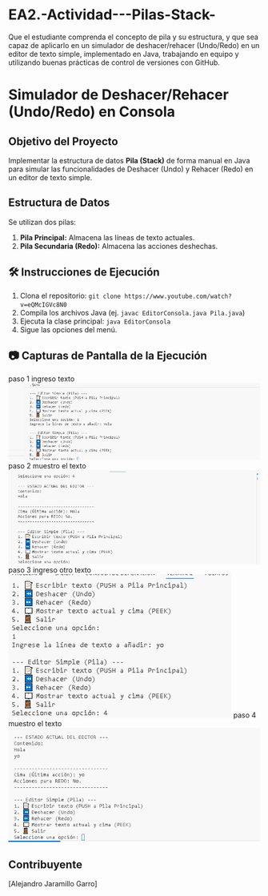 # EA2.-Actividad---Pilas-Stack-
Que el estudiante comprenda el concepto de pila y su estructura, y que sea capaz de aplicarlo en un simulador de deshacer/rehacer (Undo/Redo) en un editor de texto simple, implementado en Java, trabajando en equipo y utilizando buenas prácticas de control de versiones con GitHub.
#  Simulador de Deshacer/Rehacer (Undo/Redo) en Consola

## Objetivo del Proyecto
Implementar la estructura de datos **Pila (Stack)** de forma manual en Java para simular las funcionalidades de Deshacer (Undo) y Rehacer (Redo) en un editor de texto simple.

## Estructura de Datos
Se utilizan dos pilas:
1.  **Pila Principal:** Almacena las líneas de texto actuales.
2.  **Pila Secundaria (Redo):** Almacena las acciones deshechas.

## 🛠️ Instrucciones de Ejecución
1.  Clona el repositorio: `git clone https://www.youtube.com/watch?v=eQMcIGVc8N0`
2.  Compila los archivos Java (ej. `javac EditorConsola.java Pila.java`)
3.  Ejecuta la clase principal: `java EditorConsola`
4.  Sigue las opciones del menú.

## 📷 Capturas de Pantalla de la Ejecución
paso 1 ingreso texto![alt text](image.png) 
paso 2 muestro el texto![alt text](image-1.png) 
paso 3 ingreso otro texto![ alt text](image-2.png)
paso 4 muestro el texto![alt text](image-3.png) 
##  Contribuyente
[Alejandro Jaramillo Garro]